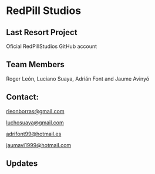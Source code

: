 # RedPill Studios
## Last Resort Project

Oficial RedPillStudios GitHub account

## Team Members

Roger León, 
Luciano Suaya,
Adrián Font and
Jaume Avinyó

## Contact:

rleonborras@gmail.com

luchosuaya@gmail.com

adrifont99@hotmail.es

jaumavi1999@hotmail.com

## Updates
